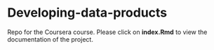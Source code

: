 # Developing-data-products
Repo for the Coursera course. Please click on **index.Rmd** to view the documentation of the project.
